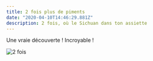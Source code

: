 ```yaml
---
title: 2 fois plus de piments
date: "2020-04-10T14:46:29.881Z"
description: 2 fois, où le Sichuan dans ton assiette
---
```

Une vraie découverte ! Incroyable ! 

![2 fois](/img/deux-fois.jpg "2 fois plus de piments")